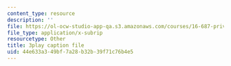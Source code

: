 ```yaml
---
content_type: resource
description: ''
file: https://ol-ocw-studio-app-qa.s3.amazonaws.com/courses/16-687-private-pilot-ground-school-january-iap-2019/44e633a349bf7a28b32b39f71c76b4e5_6oZL2c3tgps.srt
file_type: application/x-subrip
resourcetype: Other
title: 3play caption file
uid: 44e633a3-49bf-7a28-b32b-39f71c76b4e5
---
```

